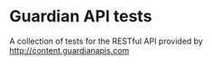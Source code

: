 Guardian API tests
==================

A collection of tests for the RESTful API provided by http://content.guardianapis.com
